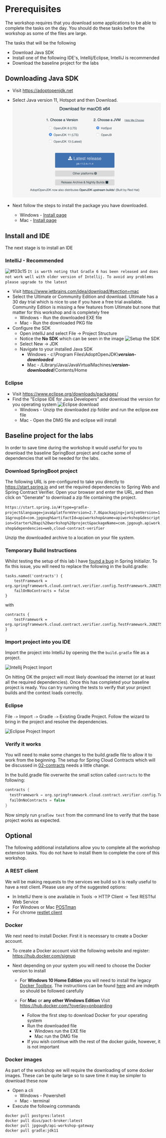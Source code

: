 # Prerequisites

The workshop requires that you download some applications to be able to complete the tasks on the day.
You should do these tasks before the workshop as some of the files are large.

The tasks that will be the following

* Download Java SDK
* Install one of the following IDE's, Intellij/Eclipse, IntelliJ is recommended
* Download the baseline project for the labs

## Downloading Java SDK

* Visit https://adoptopenjdk.net

* Select Java version 11, Hotspot and then Download.
   ![Install Java image](images/java_install.png)

* Next follow the steps to install the package you have downloaded.
  * Windows - [Install page](https://adoptopenjdk.net/installation.html?variant=openjdk11&jvmVariant=hotspot#windows-msi)
  * Mac - [Install page](https://adoptopenjdk.net/installation.html?variant=openjdk11&jvmVariant=hotspot#macos-pkg)

## Install and IDE

The next stage is to install an IDE

### IntelliJ - Recommended

![#f03c15](https://placehold.it/15/f03c15/000000?text=+) `It is worth noting that Gradle 6 has been released and does not work well with older version of Intellij. To avoid any problems please upgrade to the latest`

* Visit https://www.jetbrains.com/idea/download/#section=mac
* Select the Ultimate or Community Edition and download. Ultimate has a 30 day trial which is nice to use if you have a free trial available. Community Edition is missing a few features from Ultimate but none that matter for this workshop and is completely free
  * Windows - Run the downloaded EXE file
  * Mac - Run the downloaded PKG file
* Configure the SDK
  * Open intelliJ and select File -> Project Structure
  * Notice the **No SDK** which can be seen in the image
  ![Setup the SDK](images/no_sdk.png)
  * Select New -> JDK
  * Navigate to your installed Java SDK
    * Windows - c:\Program Files\AdoptOpenJDK\\***version-downloaded***
    * Mac - /Library/Java/JavaVirtualMachines/***version-downloaded***/Contents/Home

### Eclipse

* Visit https://www.eclipse.org/downloads/packages/
* Find the "Eclipse IDE for Java Developers" and download the version for you operating system
![Eclipse download](images/eclipse_install.png)
  * Windows - Unzip the downloaded zip folder and run the eclipse.exe file
  * Mac - Open the DMG file and eclipse will install

## Baseline project for the labs

In order to save time during the workshop it would useful for you to download the baseline SpringBoot project and cache some of dependencies that will be needed for the labs.

### Download SpringBoot project

The following URL is pre-configured to take you directly to https://start.spring.io and set the required dependencies to Spring Web and Spring Contract Verifier. Open your browser and enter the URL, and then click on "Generate" to download a zip file containing the project.

`https://start.spring.io/#!type=gradle-project&language=java&platformVersion=2.7.0&packaging=jar&jvmVersion=11&groupId=com.jpgough&artifactId=apiworkshop&name=apiworkshop&description=Starter%20api%20workshop%20project&packageName=com.jpgough.apiworkshop&dependencies=web,cloud-contract-verifier`

Unzip the downloaded archive to a location on your file system.

### Temporary Build Instructions

Whilst testing the setup of this lab I have [found a bug](https://github.com/spring-io/start.spring.io/issues/938) in Spring Initializr.
To fix this issue, you will need to replace the following in the build.gradle:

```
tasks.named('contracts') {
	testFramework = org.springframework.cloud.contract.verifier.config.TestFramework.JUNIT5
	failOnNoContracts = false
}

```

with

```
contracts {
	testFramework = org.springframework.cloud.contract.verifier.config.TestFramework.JUNIT5
}
```

### Import project into you IDE

Import the project into IntelliJ by opening the the `build.gradle` file as a project.

![Intellij Project Import](../01-spring-boot/01B-sample-import.png)

On hitting OK the project will most likely download the internet (or at least all the required dependencies).
Once this has completed your baseline project is ready. 
You can try running the tests to verify that your project builds and the context loads correctly.

### Eclipse

File `->` Import `->` Gradle `->` Existing Gradle Project.
Follow the wizard to bring in the project and resolve the dependencies.

![Eclipse Project Import](../01-spring-boot/01B2-eclipse.png)

### Verify it works

You will need to make some changes to the build.gradle file to allow it to work from the beginning.
The setup for Spring Cloud Contracts which will be discussed in [02-contracts](02-contracts/README.md) needs a little change.

In the build.gradle file overwrite the small sction called `contracts` to the following:

```groovy
contracts {
  testFramework = org.springframework.cloud.contract.verifier.config.TestFramework.JUNIT5
  failOnNoContracts = false
}
```

Now simply run `gradlew test` from the command line to verify that the base project works as expected.

## Optional

The following additional installations allow you to complete all the workshop extension tasks. You do not have to install them to complete the core of this workshop.

### A REST client

We will be making requests to the services we build so it is really useful to have a rest client. Please use any of the suggested options:

* In IntelliJ there is one available in Tools -> HTTP Client -> Test RESTful Web Service
* For Windows or Mac [POSTman](https://www.getpostman.com/downloads/)
* For chrome [restlet client](https://chrome.google.com/webstore/detail/restlet-client-rest-api-t/aejoelaoggembcahagimdiliamlcdmfm?hl=en)

### Docker

We next need to install Docker. First it is necessary to create a Docker account.

* To create a Docker account visit the following website and register: https://hub.docker.com/signup

* Next depending on your system you will need to choose the Docker version to install

  * For **Windows 10 Home Edition** you will need to install the legacy [Docker Toolbox](https://docs.docker.com/toolbox/toolbox_install_windows/). The instructions can be found [here](https://docs.docker.com/toolbox/toolbox_install_windows/) and are indepth so should be followed carefully

  * For **Mac** or **any other Windows Edition** Visit https://hub.docker.com/?overlay=onboarding
    * Follow the first step to download Docker for your operating system
    * Run the downloaded file
      * Windows run the EXE file
      * Mac run the DMG file
    * If you wish continue with the rest of the docker guide, however, it is not important

### Docker images

As part of the workshop we will require the downloading of some docker images. These can be quite large so to save time it may be simpler to download these now

* Open a cli
  * Windows - Powershell
  * Mac - terminal
* Execute the following commands

```docker
docker pull postgres:latest
docker pull dius/pact-broker:latest
docker pull jpgough/api-workshop-gateway
docker pull gradle:jdk11
```

